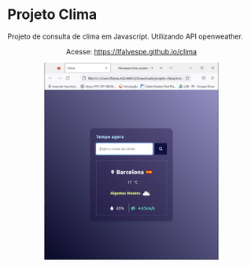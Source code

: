 # Projeto Clima

<p>Projeto de consulta de clima em Javascript. Utilizando API openweather.</p>

<div align="center">

  <p> Acesse: <a href="https://lfalvespe.github.io/clima">https://lfalvespe.github.io/clima </a></p>
  <img src="prints/clima.PNG" height="400">
</div>
